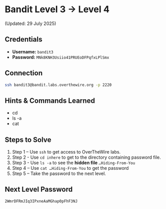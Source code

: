 # Bandit Level 3 → Level 4
(Updated: 29 July 2025)

## Credentials
- **Username:** `bandit3`
- **Password:** `MNk8KNH3Usiio41PRUEoDFPqfxLPlSmx`

## Connection
```bash
ssh bandit3@bandit.labs.overthewire.org -p 2220
```

## Hints & Commands Learned
- cd
- ls -a
- cat

## Steps to Solve
1. Step 1 – Use `ssh` to get access to OverTheWire labs.
2. Step 2 - Use `cd inhere` to get to the directory containing password file.
3. Step 3 - Use `ls -a` to see the **hidden file** `…Hiding-From-You`  
4. Step 4 – Use `cat …Hiding-From-You` to get the password
5. Step 5 – Take the password to the next level.

## Next Level Password
`2WmrDFRmJIq3IPxneAaMGhap0pFhF3NJ`

